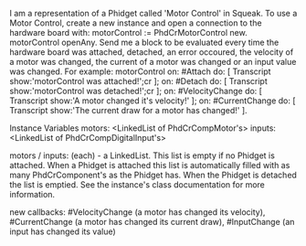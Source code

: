 I am a representation of a Phidget called 'Motor Control' in Squeak.
To use a Motor Control, create a new instance and open a connection to the hardware board with:
	motorControl := PhdCrMotorControl new.
	motorControl openAny.
Send me a block to be evaluated every time the hardware board was attached, detached, an error occoured, the velocity of a motor was changed, the current of a motor was changed or an input value was changed.
For example:
	motorControl
		on: #Attach do: [ Transcript show:'motorControl was attached!';cr ];
		on: #Detach do: [ Transcript show:'motorControl was detached!';cr ];
		on: #VelocityChange do: [ Transcript show:'A motor changed it's velocity!' ];
		on: #CurrentChange do: [ Transcript show:'The current draw for a motor has changed!' ].


Instance Variables
	motors:		<LinkedList of PhdCrCompMotor's>
	inputs:		<LinkedList of PhdCrCompDigitalInput's>

motors / inputs: (each)
	- a LinkedList. This list is empty if no Phidget is attached. When a Phidget is attached this list is automatically filled with as many PhdCrComponent's as the Phidget has. When the Phidget is detached the list is emptied. See the instance's class documentation for more information.


new callbacks:
	#VelocityChange (a motor has changed its velocity),
	#CurrentChange (a motor has changed its current draw),
	#InputChange (an input has changed its value)